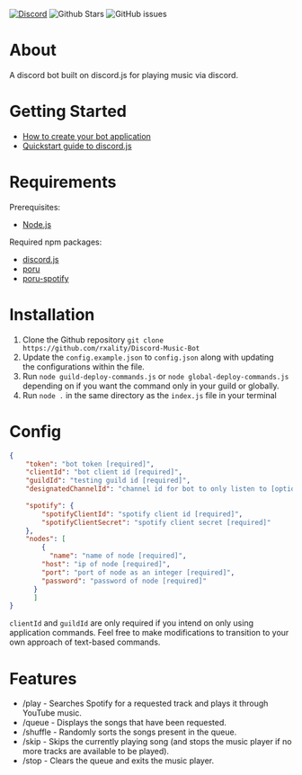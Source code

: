 [![Discord](https://img.shields.io/discord/348195341717209093?style=flat-square)](https://discord.gg/rxality)
![Github Stars](https://img.shields.io/github/stars/rxality/Discord-Music-Bot?style=flat-square)
![GitHub issues](https://img.shields.io/github/issues-raw/rxality/Discord-Music-Bot?style=flat-square)

# About

A discord bot built on discord.js for playing music via discord.

# Getting Started

- [How to create your bot application](https://discord.com/developers/docs/getting-started)
- [Quickstart guide to discord.js](https://discordjs.guide/#before-you-begin)

# Requirements

Prerequisites:
- [Node.js](https://nodejs.org/en/download)

Required npm packages:
- [discord.js](https://www.npmjs.com/package/discord.js)
- [poru](https://www.npmjs.com/package/poru)
- [poru-spotify](https://www.npmjs.com/package/poru-spotify)

# Installation

1. Clone the Github repository
`git clone https://github.com/rxality/Discord-Music-Bot`
2. Update the `config.example.json` to `config.json` along with updating \
the configurations within the file.
3. Run `node guild-deploy-commands.js` or `node global-deploy-commands.js` depending on if you want the command only in your guild or globally.
4. Run `node .` in the same directory as the `index.js` file in your terminal

# Config
```json
{
	"token": "bot token [required]",
	"clientId": "bot client id [required]",
	"guildId": "testing guild id [required]",
	"designatedChannelId": "channel id for bot to only listen to [optional]", 
	
	"spotify": {
		"spotifyClientId": "spotify client id [required]",
		"spotifyClientSecret": "spotify client secret [required]"
	},
	"nodes": [
		{
		  "name": "name of node [required]",
		"host": "ip of node [required]",
		"port": "port of node as an integer [required]",
		"password": "password of node [required]"
	  }
	  ]
}
```

`clientId` and `guildId` are only required if you intend on only using\
application commands. Feel free to make modifications to transition to your\
own approach of text-based commands.

# Features

- /play - Searches Spotify for a requested track and plays it through YouTube music.
- /queue - Displays the songs that have been requested.
- /shuffle - Randomly sorts the songs present in the queue.
- /skip - Skips the currently playing song (and stops the music player if no more tracks are available to be played).
- /stop - Clears the queue and exits the music player.
